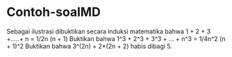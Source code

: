 # Contoh-soalMD

Sebagai ilustrasi dibuktikan secara induksi matematika bahwa 1 + 2 + 3 +.....+ n = 1/2n (n + 1)
    Buktikan bahwa 1^3 + 2^3 + 3^3 + ... + n^3 = 1/4n^2 (n + 1)^2
    Buktikan bahwa 3^(2n) + 2*(2n + 2) habis dibagi 5.
